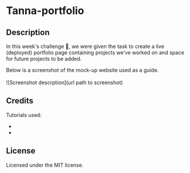 # Tanna-portfolio

## Description

In this week's challenge :star_struck:, we were given the task to create a live (deployed) portfolio page containing projects we've worked on and space for future projects to be added.

Below is a screenshot of the mock-up website used as a guide.
<br>
<br>
![Screenshot descrption](url path to screenshot)

## Credits

Tutorials used:

-
-

## License

Licensed under the MIT license.
